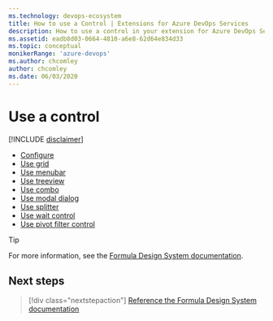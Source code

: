 ```yaml
---
ms.technology: devops-ecosystem
title: How to use a Control | Extensions for Azure DevOps Services
description: How to use a control in your extension for Azure DevOps Services.
ms.assetid: eadb8d03-0664-4810-a6e8-62d64e834d33
ms.topic: conceptual
monikerRange: 'azure-devops'
ms.author: chcomley
author: chcomley
ms.date: 06/03/2020
---
```


# Use a control

[!INCLUDE [disclaimer](../../integrate/api/_data/disclaimer.md)]

* [Configure](./ui-controls/configure.md)
* [Use grid](./ui-controls/grido.md)
* [Use menubar](./ui-controls/menubaro.md)
* [Use treeview](./ui-controls/treeviewo.md)
* [Use combo](./ui-controls/comboo.md)
* [Use modal dialog](./ui-controls/modaldialogo.md)
* [Use splitter](./ui-controls/splittero.md)
* [Use wait control](./ui-controls/waitcontrolo.md)
* [Use pivot filter control](./ui-controls/pivotfiltero.md)

> [!TIP]
> For more information, see the [Formula Design System documentation](https://azdevinternal.azureedge.net/). 

## Next steps

> [!div class="nextstepaction"]
> [Reference the Formula Design System documentation](https://azdevinternal.azureedge.net/)

